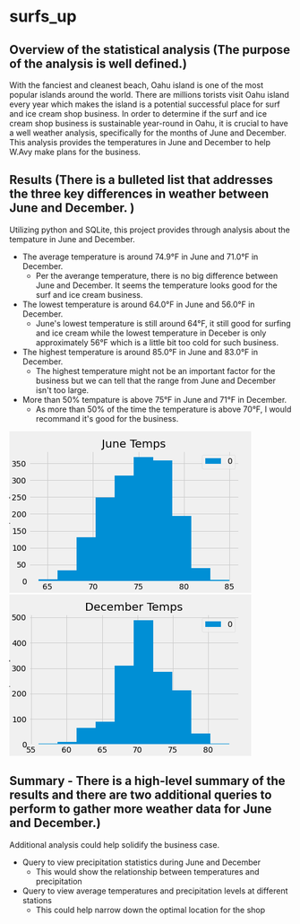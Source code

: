 # surfs_up

## Overview of the statistical analysis (The purpose of the analysis is well defined.)
With the fanciest and cleanest beach, Oahu island is one of the most popular islands around the world. There are millions torists visit Oahu island every year which makes the island is a potential successful place for surf and ice cream shop business. In order to determine if the surf and ice cream shop business is sustainable year-round in Oahu, it is crucial to have a well weather analysis, specifically for the months of June and December. This analysis provides the temperatures in June and December to help W.Avy make plans for the business.


## Results (There is a bulleted list that addresses the three key differences in weather between June and December. )
Utilizing python and SQLite, this project provides through analysis about the tempature in June and December.

- The average temperature is around 74.9°F in June and 71.0°F in December.
  - Per the averange temperature, there is no big difference between June and December. It seems the temperature looks good for the surf and ice cream business.
- The lowest temperature is around 64.0°F in June and 56.0°F in December.
  - June's lowest temperature is still around 64°F, it still good for surfing and ice cream while the lowest temperature in Deceber is only approximately 56°F which is a little bit too cold for such business.
- The highest temperature is around 85.0°F in June and 83.0°F in December.
  - The highest temperature might not be an important factor for the business but we can tell that the range from June and December isn't too large.
- More than 50% tempature is above 75°F in June and 71°F in December.
  - As more than 50% of the time the temperature is above 70°F, I would recommand it's good for the business.

![june_temps](june_temps.png)
![dec_temps](dec_temps.png)

## Summary - There is a high-level summary of the results and there are two additional queries to perform to gather more weather data for June and December.)
Additional analysis could help solidify the business case.

- Query to view precipitation statistics during June and December
  - This would show the relationship between temperatures and precipitation
- Query to view average temperatures and precipitation levels at different stations
  - This could help narrow down the optimal location for the shop